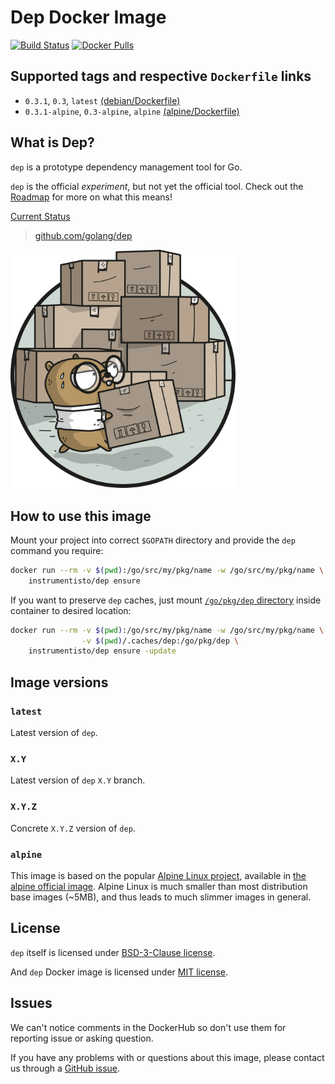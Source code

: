 Dep Docker Image
================

[![Build Status](https://travis-ci.org/instrumentisto/dep-docker-image.svg?branch=master)](https://travis-ci.org/instrumentisto/dep-docker-image) [![Docker Pulls](https://img.shields.io/docker/pulls/instrumentisto/dep.svg)](https://hub.docker.com/r/instrumentisto/dep)




## Supported tags and respective `Dockerfile` links

- `0.3.1`, `0.3`, `latest` [(debian/Dockerfile)][101]
- `0.3.1-alpine`, `0.3-alpine`, `alpine` [(alpine/Dockerfile)][102]




## What is Dep?

`dep` is a prototype dependency management tool for Go.

`dep` is the official _experiment_, but not yet the official tool. Check out the [Roadmap][11] for more on what this means!

[Current Status][12]

> [github.com/golang/dep](https://github.com/golang/dep)

<img src="https://raw.githubusercontent.com/golang/dep/master/docs/img/DigbyShadows.png" width="360">




## How to use this image

Mount your project into correct `$GOPATH` directory and provide the `dep` command you require:
```bash
docker run --rm -v $(pwd):/go/src/my/pkg/name -w /go/src/my/pkg/name \
    instrumentisto/dep ensure
```

If you want to preserve `dep` caches, just mount [`/go/pkg/dep` directory][13] inside container to desired location:
```bash
docker run --rm -v $(pwd):/go/src/my/pkg/name -w /go/src/my/pkg/name \
                -v $(pwd)/.caches/dep:/go/pkg/dep \ 
    instrumentisto/dep ensure -update
```




## Image versions


### `latest`

Latest version of `dep`.


### `X.Y`

Latest version of `dep` `X.Y` branch.


### `X.Y.Z`

Concrete `X.Y.Z` version of `dep`.


### `alpine`

This image is based on the popular [Alpine Linux project][1], available in [the alpine official image][2].
Alpine Linux is much smaller than most distribution base images (~5MB), and thus leads to much slimmer images in general.




## License

`dep` itself is licensed under [BSD-3-Clause license][91].

And `dep` Docker image is licensed under [MIT license][92].




## Issues

We can't notice comments in the DockerHub so don't use them for reporting issue or asking question.

If you have any problems with or questions about this image, please contact us through a [GitHub issue][3].





[1]: http://alpinelinux.org
[2]: https://hub.docker.com/_/alpine
[3]: https://github.com/instrumentisto/dep-docker-image/issues
[11]: https://github.com/golang/dep/wiki/Roadmap
[12]: https://github.com/golang/dep#current-status
[13]: https://github.com/golang/dep/issues/1066
[91]: https://github.com/golang/dep/blob/master/LICENSE
[92]: https://github.com/instrumentisto/dep-docker-image/blob/master/LICENSE.md
[101]: https://github.com/instrumentisto/dep-docker-image/blob/master/debian/Dockerfile
[102]: https://github.com/instrumentisto/dep-docker-image/blob/master/alpine/Dockerfile
